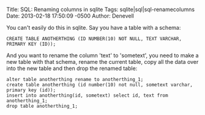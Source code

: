 Title: SQL: Renaming columns in sqlite
Tags: sqlite|sql|sql-renamecolumns
Date: 2013-02-18 17:50:09 -0500 
Author: Denevell


You can't easily do this in sqlite. Say you have a table with a schema:

    CREATE TABLE ANOTHERTHING (ID NUMBER(10) NOT NULL, TEXT VARCHAR, PRIMARY KEY (ID));

And you want to rename the column 'text' to 'sometext', you need to make a new table with that schema, rename the current table, copy all the data over into the new table and then drop the renamed table:

    alter table anotherthing rename to anotherthing_1;
    create table anotherthing (id number(10) not null, sometext varchar, primary key (id));
    insert into anotherthing(id, sometext) select id, text from anotherthing_1;
    drop table anotherthing_1;
